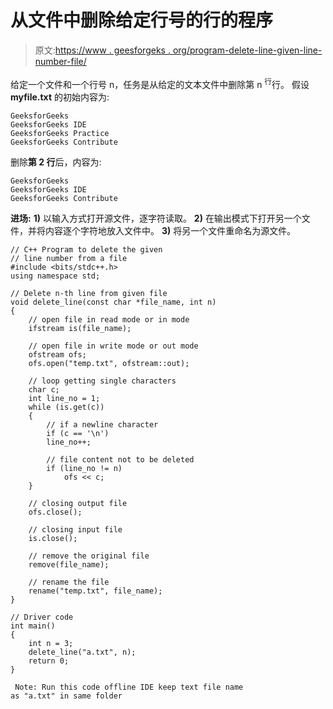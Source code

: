 # 从文件中删除给定行号的行的程序

> 原文:[https://www . geesforgeks . org/program-delete-line-given-line-number-file/](https://www.geeksforgeeks.org/program-delete-line-given-line-number-file/)

给定一个文件和一个行号 n，任务是从给定的文本文件中删除第 n <sup>行</sup>行。
假设 **myfile.txt** 的初始内容为:

```
GeeksforGeeks
GeeksforGeeks IDE
GeeksforGeeks Practice
GeeksforGeeks Contribute

```

删除**第 2 行**后，内容为:

```
GeeksforGeeks
GeeksforGeeks IDE
GeeksforGeeks Contribute

```

**进场:**
**1)** 以输入方式打开源文件，逐字符读取。
**2)** 在输出模式下打开另一个文件，并将内容逐个字符地放入文件中。
**3)** 将另一个文件重命名为源文件。

```
// C++ Program to delete the given
// line number from a file
#include <bits/stdc++.h>
using namespace std;

// Delete n-th line from given file
void delete_line(const char *file_name, int n)
{
    // open file in read mode or in mode
    ifstream is(file_name);

    // open file in write mode or out mode
    ofstream ofs;
    ofs.open("temp.txt", ofstream::out);

    // loop getting single characters
    char c;
    int line_no = 1;
    while (is.get(c))
    {
        // if a newline character
        if (c == '\n')
        line_no++;

        // file content not to be deleted
        if (line_no != n)
            ofs << c;
    }

    // closing output file
    ofs.close();

    // closing input file
    is.close();

    // remove the original file
    remove(file_name);

    // rename the file
    rename("temp.txt", file_name);
}

// Driver code
int main()
{
    int n = 3;
    delete_line("a.txt", n);
    return 0;
}
```

```
 Note: Run this code offline IDE keep text file name 
as "a.txt" in same folder 
```